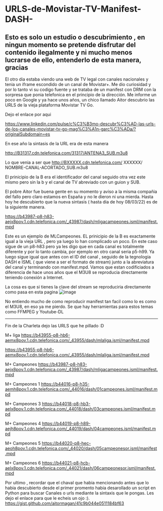 # URLS-de-Movistar-TV-Manifest-DASH-

<H2>Esto es solo un estudio o descubrimiento , en ningun momento se pretende disfrutar del contenido ilegalmente y ni mucho menos lucrarse de ello, entenderlo de esta manera, gracias</H2>


El otro dia estaba viendo una web de TV legal con canales nacionales y tenia un iframe escondido de un canal de Movistar+. Me dio curiosidad y por lo tanto vi su codigo fuente y se trataba de un manifest con DRM con la sorpresa que ponia telefonica en el principio de la dirección. Me informe un poco en Google y ya hace unos años, un chico llamado Aitor descubrio las URLS de la vieja plataforma Movistar TV Go.

Dejo el enlace por aqui

https://www.linkedin.com/pulse/c%C3%B3mo-descubr%C3%AD-las-urls-de-los-canales-movistar-tv-go-mag%C3%A1n-garc%C3%ADa/?originalSubdomain=es

En ese año la sintasis de la URL era de esta manera

http://B31317.cdn.telefonica.com/31317/ANTENA3_SUB.m3u8 

Lo que venia a ser que 
http://BXXXXX.cdn.telefonica.com/ XXXXXX/ NOMBRE-CANAL-ACORTADO_SUB.m3u8

El prinicipio de la B era el identificador del canal seguido otra vez este mismo pero sin la b y el canal de TV abreviado con un guion y SUB.

El pobre Aitor fue buena gente en su momento y aviso a la misma compañia del fallo pero claro estamos en España y no le dieron ni una mierda.
Hasta hoy he descubierto que la nueva sintasis ( hasta dia de hoy 08/03/22) es de la siguiente manera. 

https://b43987-p8-h83-aejx8pov.1.cdn.telefonica.com/_43987/dash/mligacampeones.isml/manifest.mpd





Este es un ejemplo de MLCampeones. EL prinicipio de la B es exactamente igual a la vieja URL , pero ya luego lo han complicado un poco. En este caso sigue de un p8-h83 pero ya les digo que en cada canal es totalmente diferente y por lo tanto cambia, por ejemplo en otro canal seria p5-h99. Ya luego sigue igual que antes con el ID del canal , seguido de la tegnologia DASH e ISML ( que viene a ser el formato de stream) junto a la abreviatura del canal y terminando con manifest.mpd. Vamos que estan codificiados a diferencia de hace unos años que el M3U8 se reproducia directamente teniendo conexión a Internet.

La cosa es que si tienes la clave del stream se reproduciria directamente como pasa en esta pagina 
![image](https://user-images.githubusercontent.com/17550010/157147582-ce4410f1-ef85-47dc-8c6e-03931a7e58b8.png)





No entiendo mucho de como reproducir manifest tan facil como lo es como el M3U8, en eso ya me pierdo. Se que hay herramientas para estos temas como FFMPEG y Youtube-DL


____________________________________________________________________________________________________________________________________________________
Fin de la Charleta dejo las URLS que he pillado :D


M+ liga
https://b43955-p8-hb6-aemx8pov.1.cdn.telefonica.com/_43955/dash/mlaliga.isml/manifest.mpd


https://b43955-p8-hb6-aemx8pov.1.cdn.telefonica.com/_43955/dash/mlaliga.isml/manifest.mpd



M+ Campeones
https://b43987-p8-h83-aejx8pov.1.cdn.telefonica.com/_43987/dash/mligacampeones.isml/manifest.mpd


M+ Campeones 1
https://b44016-p8-h35-aemh8pov.1.cdn.telefonica.com/_44016/dash/01campeones.isml/manifest.mpd


M+ Campeones 3
https://b44018-p8-hb3-aelx8pov.1.cdn.telefonica.com/_44018/dash/03campeones.isml/manifest.mpd


M+ Campeones 4
https://b44019-p8-h89-aejh8pov.1.cdn.telefonica.com/_44019/dash/04campeones.isml/manifest.mpd


M+ Campeones 5
https://b44020-p8-hec-aeoh8pov.1.cdn.telefonica.com/_44020/dash/05campeonesor.isml/manifest.mpd


M+ Campeones 6
https://b44021-p8-hcb-aelx8pov.1.cdn.telefonica.com/_44021/dash/06campeonesor.isml/manifest.mpd







Por ultimo , recordar que el chaval que habia mencionando antes que lo habia descubierto desde el primer promento habia desarollado un script en Python para buscar Canales o urls mediante la sintaxis que le pongas. Les dejo el enlace para que le echeis un ojo :). 
https://gist.github.com/aitormagan/41c9b044e0511184bf63






